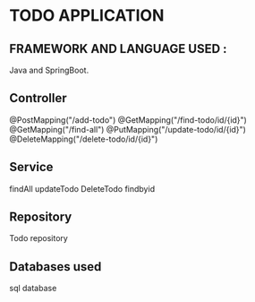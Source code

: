 # TODO APPLICATION

## FRAMEWORK AND LANGUAGE USED :
Java and SpringBoot.

## Controller
@PostMapping("/add-todo")
@GetMapping("/find-todo/id/{id}")
@GetMapping("/find-all")
@PutMapping("/update-todo/id/{id}")
@DeleteMapping("/delete-todo/id/{id}")

## Service
findAll
updateTodo
DeleteTodo
findbyid

## Repository
Todo repository

## Databases used
sql database
